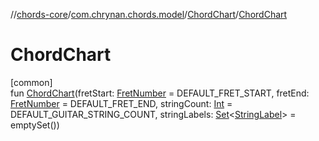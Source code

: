 //[chords-core](../../../index.md)/[com.chrynan.chords.model](../index.md)/[ChordChart](index.md)/[ChordChart](-chord-chart.md)

# ChordChart

[common]\
fun [ChordChart](-chord-chart.md)(fretStart: [FretNumber](../-fret-number/index.md) = DEFAULT_FRET_START, fretEnd: [FretNumber](../-fret-number/index.md) = DEFAULT_FRET_END, stringCount: [Int](https://kotlinlang.org/api/latest/jvm/stdlib/kotlin/-int/index.html) = DEFAULT_GUITAR_STRING_COUNT, stringLabels: [Set](https://kotlinlang.org/api/latest/jvm/stdlib/kotlin.collections/-set/index.html)&lt;[StringLabel](../-string-label/index.md)&gt; = emptySet())
